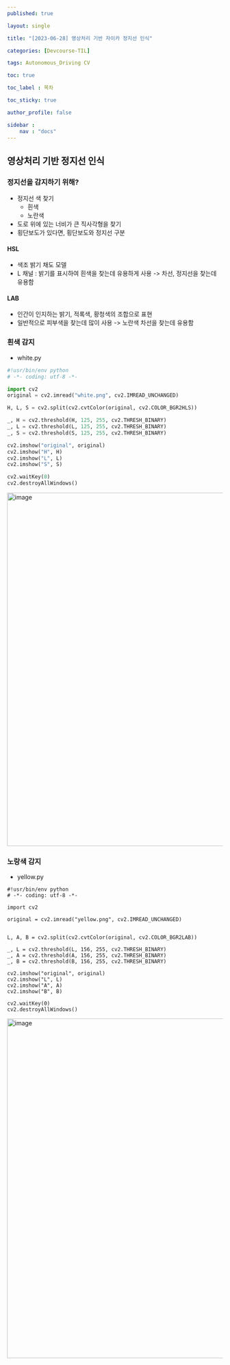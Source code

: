 ```yaml
---
published: true

layout: single

title: "[2023-06-28] 영상처리 기반 자이카 정지선 인식"

categories: [Devcourse-TIL]

tags: Autonomous_Driving CV

toc: true

toc_label : 목차

toc_sticky: true

author_profile: false

sidebar :
    nav : "docs"
---
```


## 영상처리 기반 정지선 인식



### 정지선을 감지하기 위해?

- 정지선 색 찾기
  - 흰색
  - 노란색
- 도로 위에 있는 너비가 큰 직사각형을 찾기
- 횡단보도가 있다면, 횡단보도와 정지선 구분



#### HSL

- 색조 밝기 채도 모델
- L 채널 : 밝기를 표시하여 흰색을 찾는데 유용하게 사용 -> 차선, 정지선을 찾는데 유용함



#### LAB

- 인간이 인지하는 밝기, 적록색, 황청색의 조합으로 표현
- 일반적으로 피부색을 찾는데 많이 사용 -> 노란색 차선을 찾는데 유용함



### 흰색 감지

- white.py

```python
#!usr/bin/env python
# -*- coding: utf-8 -*-

import cv2
original = cv2.imread("white.png", cv2.IMREAD_UNCHANGED)

H, L, S = cv2.split(cv2.cvtColor(original, cv2.COLOR_BGR2HLS))

_, H = cv2.threshold(H, 125, 255, cv2.THRESH_BINARY)
_, L = cv2.threshold(L, 125, 255, cv2.THRESH_BINARY)
_, S = cv2.threshold(S, 125, 255, cv2.THRESH_BINARY)

cv2.imshow("original", original)
cv2.imshow("H", H)
cv2.imshow("L", L)
cv2.imshow("S", S)

cv2.waitKey(0)
cv2.destroyAllWindows()
```

<img width="824" alt="image" src="https://github.com/shpark98/Projects/assets/116723552/7d9768cd-56e7-47c1-b7c5-7ae04a12317c">



### 노랑색 감지

- yellow.py

```
#!usr/bin/env python
# -*- coding: utf-8 -*-

import cv2

original = cv2.imread("yellow.png", cv2.IMREAD_UNCHANGED)


L, A, B = cv2.split(cv2.cvtColor(original, cv2.COLOR_BGR2LAB))

_, L = cv2.threshold(L, 156, 255, cv2.THRESH_BINARY)
_, A = cv2.threshold(A, 156, 255, cv2.THRESH_BINARY)
_, B = cv2.threshold(B, 156, 255, cv2.THRESH_BINARY)

cv2.imshow("original", original)
cv2.imshow("L", L)
cv2.imshow("A", A)
cv2.imshow("B", B)

cv2.waitKey(0)
cv2.destroyAllWindows()
```

<img width="792" alt="image" src="https://github.com/shpark98/Projects/assets/116723552/76b32ade-cc30-45db-866c-e78b4dbd7bcf">


